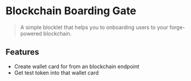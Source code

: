# Blockchain Boarding Gate

> A simple blocklet that helps you to onboarding users to your forge-powered blockchain.

## Features

- Create wallet card for from an blockchain endpoint
- Get test token into that wallet card
